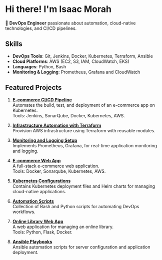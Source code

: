 # Hi there! I'm Isaac Morah  

🎯 **DevOps Engineer** passionate about automation, cloud-native technologies, and CI/CD pipelines.  

## Skills  
- **DevOps Tools**: Git, Jenkins, Docker, Kubernetes, Terraform, Ansible  
- **Cloud Platforms**: AWS (EC2, S3, IAM, CloudWatch, EKS)  
- **Languages**: Python, Bash  
- **Monitoring & Logging**: Prometheus, Grafana and CloudWatch  

## Featured Projects  
1. **[E-commerce CI/CD Pipeline](https://github.com/IsaacMorah/CICD.git)**  
   Automates the build, test, and deployment of an e-commerce app on Kubernetes.  
   Tools: Jenkins, SonarQube, Docker, Kubernetes, AWS.  

2. **[Infrastructure Automation with Terraform](https://github.com/IsaacMorah/terraform-files.git)**  
   Provision AWS infrastructure using Terraform with reusable modules.  

3. **[Monitoring and Logging Setup](https://github.com/IsaacMorah/monitoring-stack)**  
   Implements Prometheus, Grafana, for real-time application monitoring and logging.  

4. **[E-commerce Web App](https://github.com/IsaacMorah/ecom-web-app.git)**  
   A full-stack e-commerce web application.  
   Tools: Docker, Sonarqube, Kubernetes, AWS.  

5. **[Kubernetes Configurations](https://github.com/IsaacMorah/k8s-files.git)**  
   Contains Kubernetes deployment files and Helm charts for managing cloud-native applications.  

6. **[Automation Scripts](https://github.com/IsaacMorah/scripts.git)**  
   Collection of Bash and Python scripts for automating DevOps workflows.  

7. **[Online Library Web App](https://github.com/IsaacMorah/online-library-webapp.git)**  
   A web application for managing an online library.  
   Tools: Python, Flask, Docker.  

8. **[Ansible Playbooks](https://github.com/IsaacMorah/ansible.git)**  
   Ansible automation scripts for server configuration and application deployment.  


